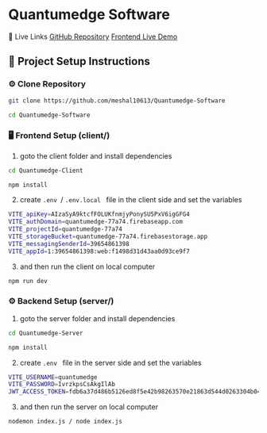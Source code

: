 # Quantumedge Software

🔗 Live Links
[GitHub Repository](https://github.com/meshal10613/Quantumedge-Software)
[Frontend Live Demo](https://quantumedge-77a74.web.app/)

## 📌 Project Setup Instructions

### ⚙️ Clone Repository
```bash
git clone https://github.com/meshal10613/Quantumedge-Software

cd Quantumedge-Software
```

### 🖥️ Frontend Setup (client/)

1. goto the client folder and install dependencies
```bash
cd Quantumedge-Client

npm install
```

2. create ```.env ```/ ```.env.local ``` file in the client side and set the variables
```bash
VITE_apiKey=AIzaSyA9ktcfFOLUKfnmjyPonySU5PxV6igGFG4
VITE_authDomain=quantumedge-77a74.firebaseapp.com
VITE_projectId=quantumedge-77a74
VITE_storageBucket=quantumedge-77a74.firebasestorage.app
VITE_messagingSenderId=39654861398
VITE_appId=1:39654861398:web:f1498d31d43aa0d93ce9f7
```

3. and then run the client on local computer
```bash
npm run dev
```

### ⚙️ Backend Setup (server/)

1. goto the server folder and install dependencies
```bash
cd Quantumedge-Server

npm install
```

2. create ```.env ``` file in the server side and set the variables
```bash
VITE_USERNAME=quantumedge
VITE_PASSWORD=IvrzkpsCsAkgIlAb
JWT_ACCESS_TOKEN=fdb6a37d486b5126ed8f5e42b98263570e21863d544d0263304b04be535a22cf36975b6f15e86da872c87316c2450e5ffca39fa59d4af81ff4222b2c3efc4c01
```

3. and then run the server on local computer
```bash
nodemon index.js / node index.js
```